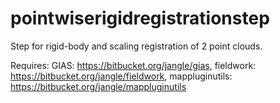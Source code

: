 pointwiserigidregistrationstep
==============================

Step for rigid-body and scaling registration of 2 point clouds.

Requires:
GIAS: https://bitbucket.org/jangle/gias,
fieldwork: https://bitbucket.org/jangle/fieldwork,
mappluginutils: https://bitbucket.org/jangle/mappluginutils
